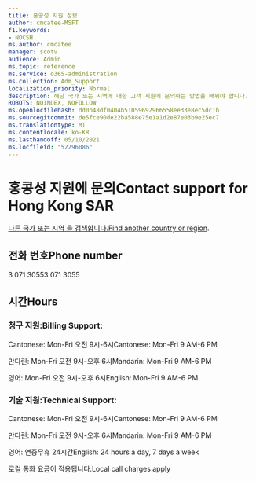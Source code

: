 ```yaml
---
title: 홍콩성 지원 정보
author: cmcatee-MSFT
f1.keywords:
- NOCSH
ms.author: cmcatee
manager: scotv
audience: Admin
ms.topic: reference
ms.service: o365-administration
ms.collection: Adm_Support
localization_priority: Normal
description: 해당 국가 또는 지역에 대한 고객 지원에 문의하는 방법을 배워야 합니다.
ROBOTS: NOINDEX, NOFOLLOW
ms.openlocfilehash: dd0b48df0404b51059692966558ee33e8ec5dc1b
ms.sourcegitcommit: de5fce90de22ba588e75e1a1d2e87e03b9e25ec7
ms.translationtype: MT
ms.contentlocale: ko-KR
ms.lasthandoff: 05/10/2021
ms.locfileid: "52296086"
---
```

# <a name="contact-support-for-hong-kong-sar"></a><span data-ttu-id="47668-103">홍콩성 지원에 문의</span><span class="sxs-lookup"><span data-stu-id="47668-103">Contact support for Hong Kong SAR</span></span>

<span data-ttu-id="47668-104">[다른 국가 또는 지역 을 검색합니다.](../../business-video/get-help-support.md)</span><span class="sxs-lookup"><span data-stu-id="47668-104">[Find another country or region](../../business-video/get-help-support.md).</span></span>

## <a name="phone-number"></a><span data-ttu-id="47668-105">전화 번호</span><span class="sxs-lookup"><span data-stu-id="47668-105">Phone number</span></span>
<span data-ttu-id="47668-106">3 071 3055</span><span class="sxs-lookup"><span data-stu-id="47668-106">3 071 3055</span></span>

## <a name="hours"></a><span data-ttu-id="47668-107">시간</span><span class="sxs-lookup"><span data-stu-id="47668-107">Hours</span></span>
### <a name="billing-support"></a><span data-ttu-id="47668-108">청구 지원:</span><span class="sxs-lookup"><span data-stu-id="47668-108">Billing Support:</span></span>

<span data-ttu-id="47668-109">Cantonese: Mon-Fri 오전 9시-6시</span><span class="sxs-lookup"><span data-stu-id="47668-109">Cantonese: Mon-Fri 9 AM-6 PM</span></span>

<span data-ttu-id="47668-110">만다린: Mon-Fri 오전 9시-오후 6시</span><span class="sxs-lookup"><span data-stu-id="47668-110">Mandarin: Mon-Fri 9 AM-6 PM</span></span>

<span data-ttu-id="47668-111">영어: Mon-Fri 오전 9시-오후 6시</span><span class="sxs-lookup"><span data-stu-id="47668-111">English: Mon-Fri 9 AM-6 PM</span></span>

### <a name="technical-support"></a><span data-ttu-id="47668-112">기술 지원:</span><span class="sxs-lookup"><span data-stu-id="47668-112">Technical Support:</span></span>

<span data-ttu-id="47668-113">Cantonese: Mon-Fri 오전 9시-6시</span><span class="sxs-lookup"><span data-stu-id="47668-113">Cantonese: Mon-Fri 9 AM-6 PM</span></span>

<span data-ttu-id="47668-114">만다린: Mon-Fri 오전 9시-오후 6시</span><span class="sxs-lookup"><span data-stu-id="47668-114">Mandarin: Mon-Fri 9 AM-6 PM</span></span>

<span data-ttu-id="47668-115">영어: 연중무휴 24시간</span><span class="sxs-lookup"><span data-stu-id="47668-115">English: 24 hours a day, 7 days a week</span></span>

<span data-ttu-id="47668-116">로컬 통화 요금이 적용됩니다.</span><span class="sxs-lookup"><span data-stu-id="47668-116">Local call charges apply</span></span>
